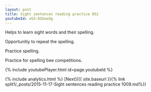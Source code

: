 ```yaml
---
layout: post
title: Sight sentences reading practice 852
youtubeId: xG3-6SbnoXg
---
```

 
 
Helps to learn sight words and their spelling.

Opportunitiy to repeat the spelling. 

Practice spelling. 
 
Practice for spelling bee competitions. 
 
{% include youtubePlayer.html id=page.youtubeId %}
 
 
{% include analytics.html %} 
[Next]({{ site.baseurl }}{% link  split1/_posts/2015-11-17-Sight sentences reading practice 1009.md%})
 
